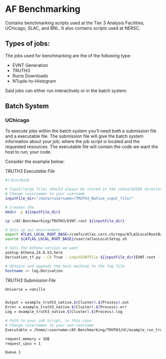 # AF Benchmarking

Contains benchmarking scripts used at the Tier 3 Analysis Facilities; UChicago, SLAC, and BNL. It also contains scripts used at NERSC.


## Types of jobs:

The jobs used for benchmarking are the of the following type:

- EVNT Generation
- TRUTH3
- Rucio Downloads
- NTuple-to-Histogram

Said jobs can either run interactively or in the batch system.

## Batch System

### UChicago
To execute jobs within the batch system you'll need both a submission file and a executable file. The submission file will give the batch system information about your job; where the job script is located and the requested resources. The executable file will contain the code we want the host to run; your code.

Consider the example below:

*TRUTH3 Executable File*
```bash
#!/bin/bash

# Input/large files should always be stored in the /data/$USER directory
# Change <username> to your username
inputFile_dir="/data/<username>/TRUTH3_Native_input_file/"

# Creates the 
mkdir -p ${inputFile_dir}

cp ~/AF-Benchmarking/TRUTH3/EVNT.root ${inputFile_dir}

# Sets up our environment
export ATLAS_LOCAL_ROOT_BASE=/cvmfs/atlas.cern.ch/repo/ATLASLocalRootBase
source ${ATLAS_LOCAL_ROOT_BASE}/user/atlasLocalSetup.sh

# Sets the Athena version we want
asetup Athena,24.0.53,here
Derivation_tf.py --CA True --inputEVNTFile ${inputFile_dir}EVNT.root --outputDAODFile=TRUTH3.root --formats TRUTH3

# Obtains and appends the host machine to the log file
hostname >> log.Derivation

```


*TRUTH3 Submission File*
```bash
Universe = vanilla


Output = example_truth3_native.$(Cluster).$(Process).out
Error = example_truth3_native.$(Cluster).$(Process).err
Log = example_truth3_native.$(Cluster).$(Process).log

# Path to your job script, in this case 
# Change <username> to your own username
Executable = /home/<username>/AF-Benchmarking/TRUTH3/UC/example_run_truth3_native_batch.sh

request_memory = 3GB
request_cpus = 1

Queue 1
```

